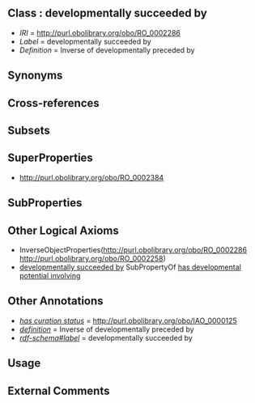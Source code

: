 
## Class : developmentally succeeded by

 * *IRI* = http://purl.obolibrary.org/obo/RO_0002286
 * *Label* = developmentally succeeded by
 * *Definition* = Inverse of developmentally preceded by

## Synonyms


## Cross-references


## Subsets


## SuperProperties

 * <http://purl.obolibrary.org/obo/RO_0002384>

## SubProperties


## Other Logical Axioms

 * InverseObjectProperties(<http://purl.obolibrary.org/obo/RO_0002286> <http://purl.obolibrary.org/obo/RO_0002258>)
 * [developmentally succeeded by](../../RO/86/RO_0002286.md) SubPropertyOf [has developmental potential involving](../../RO/84/RO_0002384.md)

## Other Annotations

 * *[has curation status](../../IAO/14/IAO_0000114.md)* = http://purl.obolibrary.org/obo/IAO_0000125
 * *[definition](../../IAO/15/IAO_0000115.md)* = Inverse of developmentally preceded by
 * *[rdf-schema#label](../../el/rdf-schema#label.md)* = developmentally succeeded by

## Usage


## External Comments

